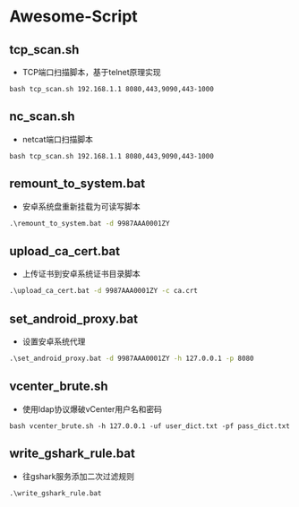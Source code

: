 # Awesome-Script

## tcp_scan.sh

- TCP端口扫描脚本，基于telnet原理实现

```shell
bash tcp_scan.sh 192.168.1.1 8080,443,9090,443-1000
```

## nc_scan.sh

- netcat端口扫描脚本

```shell
bash tcp_scan.sh 192.168.1.1 8080,443,9090,443-1000
```

## remount_to_system.bat

- 安卓系统盘重新挂载为可读写脚本

```cmd
.\remount_to_system.bat -d 9987AAA0001ZY
```

## upload_ca_cert.bat

- 上传证书到安卓系统证书目录脚本

```cmd
.\upload_ca_cert.bat -d 9987AAA0001ZY -c ca.crt
```

## set_android_proxy.bat

- 设置安卓系统代理

```cmd
.\set_android_proxy.bat -d 9987AAA0001ZY -h 127.0.0.1 -p 8080
```

## vcenter_brute.sh

- 使用ldap协议爆破vCenter用户名和密码

```shell
bash vcenter_brute.sh -h 127.0.0.1 -uf user_dict.txt -pf pass_dict.txt
```

## write_gshark_rule.bat

- 往gshark服务添加二次过滤规则

```cmd
.\write_gshark_rule.bat
```